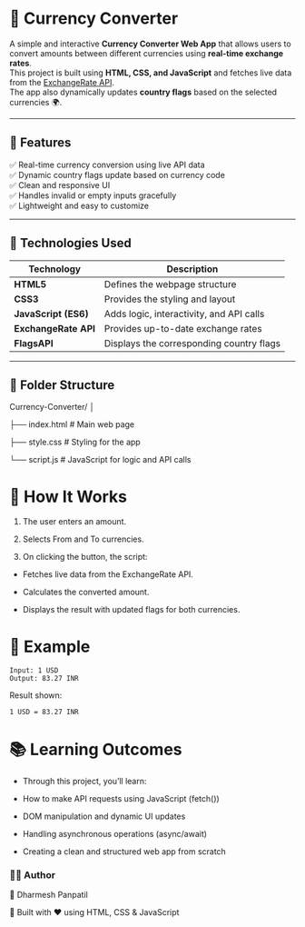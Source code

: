 # 💱 Currency Converter

A simple and interactive **Currency Converter Web App** that allows users to convert amounts between different currencies using **real-time exchange rates**.  
This project is built using **HTML, CSS, and JavaScript** and fetches live data from the [ExchangeRate API](https://www.exchangerate-api.com/).  
The app also dynamically updates **country flags** based on the selected currencies 🌍.

---

## 🚀 Features

✅ Real-time currency conversion using live API data  
✅ Dynamic country flags update based on currency code  
✅ Clean and responsive UI  
✅ Handles invalid or empty inputs gracefully  
✅ Lightweight and easy to customize  

---

## 🧠 Technologies Used

| Technology | Description |
|-------------|-------------|
| **HTML5** | Defines the webpage structure |
| **CSS3** | Provides the styling and layout |
| **JavaScript (ES6)** | Adds logic, interactivity, and API calls |
| **ExchangeRate API** | Provides up-to-date exchange rates |
| **FlagsAPI** | Displays the corresponding country flags |

---

## 📂 Folder Structure

Currency-Converter/
│

├── index.html # Main web page

├── style.css # Styling for the app

└── script.js # JavaScript for logic and API calls

# 🧩 How It Works

1. The user enters an amount.

2. Selects From and To currencies.

3. On clicking the button, the script:

* Fetches live data from the ExchangeRate API.

* Calculates the converted amount.

* Displays the result with updated flags for both currencies.

# 🧭 Example

```
Input: 1 USD  
Output: 83.27 INR
```


Result shown:
```
1 USD = 83.27 INR
```

# 📚 Learning Outcomes

* Through this project, you’ll learn:

* How to make API requests using JavaScript (fetch())

* DOM manipulation and dynamic UI updates

* Handling asynchronous operations (async/await)

* Creating a clean and structured web app from scratch

### 🧑‍💻 Author

👤 Dharmesh Panpatil

📍 Built with ❤️ using HTML, CSS & JavaScript
